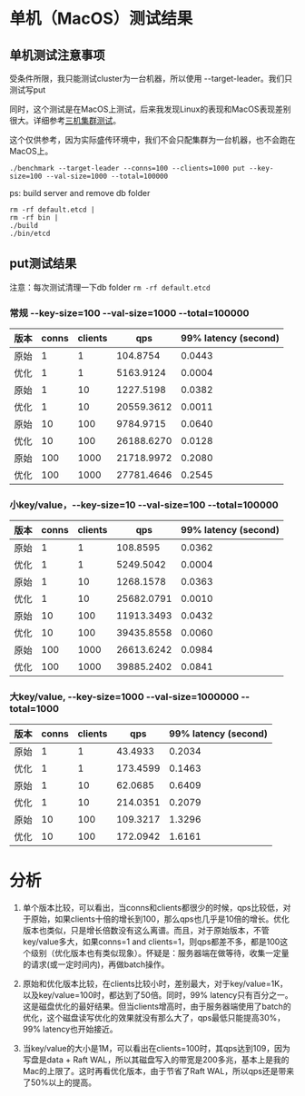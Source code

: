 # 单机（MacOS）测试结果

## 单机测试注意事项

受条件所限，我只能测试cluster为一台机器，所以使用 --target-leader。我们只测试写put

同时，这个测试是在MacOS上测试，后来我发现Linux的表现和MacOS表现差别很大。详细参考[三机集群测试](Three-nodes-benchmark.md)。

这个仅供参考，因为实际盛传环境中，我们不会只配集群为一台机器，也不会跑在MacOS上。

```
./benchmark --target-leader --conns=100 --clients=1000 put --key-size=100 --val-size=1000 --total=100000
```
ps: build server and remove db folder
```
rm -rf default.etcd |
rm -rf bin |
./build 
./bin/etcd
```

## put测试结果

注意：每次测试清理一下db folder ```rm -rf default.etcd```

### 常规 --key-size=100 --val-size=1000 --total=100000

| 版本 | conns | clients | qps | 99% latency (second) |
| -- | -- | -- | -- | -- |
| 原始 | 1 | 1 | 104.8754 | 0.0443 |
| 优化 | 1 | 1 | 5163.9124 | 0.0004 |
| 原始 | 1 | 10 | 1227.5198 | 0.0382 |
| 优化 | 1 | 10 | 20559.3612 | 0.0011 |
| 原始 | 10 | 100 | 9784.9715 | 0.0640 |
| 优化 | 10 | 100 | 26188.6270 | 0.0128 |
| 原始 | 100 | 1000 | 21718.9972 | 0.2080 |
| 优化 | 100 | 1000 | 27781.4646 | 0.2545 |

### 小key/value，--key-size=10 --val-size=100 --total=100000

| 版本 | conns | clients | qps | 99% latency (second) |
| -- | -- | -- | -- | -- |
| 原始 | 1 | 1 | 108.8595 | 0.0362 |
| 优化 | 1 | 1 | 5249.5042 | 0.0004 |
| 原始 | 1 | 10 | 1268.1578 | 0.0363 |
| 优化 | 1 | 10 | 25682.0791 | 0.0010 |
| 原始 | 10 | 100 | 11913.3493 | 0.0432 |
| 优化 | 10 | 100 | 39435.8558 | 0.0060 |
| 原始 | 100 | 1000 | 26613.6242 | 0.0984 |
| 优化 | 100 | 1000 | 39885.2402 | 0.0841 |

### 大key/value, --key-size=1000 --val-size=1000000 --total=1000

| 版本 | conns | clients | qps | 99% latency (second) |
| -- | -- | -- | -- | -- |
| 原始 | 1 | 1 | 43.4933 | 0.2034 |
| 优化 | 1 | 1 | 173.4599 | 0.1463 |
| 原始 | 1 | 10 | 62.0685 | 0.6409 |
| 优化 | 1 | 10 | 214.0351 | 0.2079 |
| 原始 | 10 | 100 | 109.3217 | 1.3296 |
| 优化 | 10 | 100 | 172.0942 | 1.6161 |

# 分析

1. 单个版本比较，可以看出，当conns和clients都很少的时候，qps比较低，对于原始，如果clients十倍的增长到100，那么qps也几乎是10倍的增长。优化版本也类似，只是增长倍数没有这么离谱。而且，对于原始版本，不管key/value多大，如果conns=1 and clients=1，则qps都差不多，都是100这个级别（优化版本也有类似现象）。怀疑是：服务器端在做等待，收集一定量的请求(或一定时间内)，再做batch操作。

2. 原始和优化版本比较，在clients比较小时，差别最大，对于key/value=1K，以及key/value=100时，都达到了50倍。同时，99% latency只有百分之一。这是磁盘优化的最好结果。但当clients增高时，由于服务器端使用了batch的优化，这个磁盘读写优化的效果就没有那么大了，qps最低只能提高30%，99% latency也开始接近。

3. 当key/value的大小是1M，可以看出在clients=100时，其qps达到109，因为写盘是data + Raft WAL，所以其磁盘写入的带宽是200多兆，基本上是我的Mac的上限了。这时再看优化版本，由于节省了Raft WAL，所以qps还是带来了50%以上的提高。

